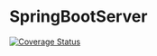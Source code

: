 # SpringBootServer

[![Coverage Status](https://coveralls.io/repos/github/wnsgml972/SpringBootServer/badge.svg)](https://coveralls.io/github/wnsgml972/SpringBootServer)
